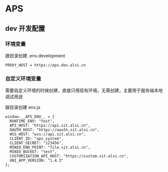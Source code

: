 # APS

## dev 开发配置

### 环境变量

跟目录创建 .env.development

```
PROXY_HOST = https://aps.dev.alsi.cn
```

### 自定义环境变量

需要自定义环境的时候创建，直接只用现有环境，无需创建，主要用于服务端本地调试用途

跟目录创建 env.js

```
window.__APS_ENV__ = {
  RUNTIME_ENV: "test",
  API_HOST: "https://api.sit.alsi.cn",
  OAUTH_HOST: "https://oauth.sit.alsi.cn",
  WSS_HOST: "wss://api.sit.alsi.cn",
  CLIENT_ID: "aps_system",
  CLIENT_SECRET: "123456",
  MINIO_END_POINT: "file.sit.alsi.cn",
  MINIO_BUCKET: "test",
  CUSTOMIZATION_API_HOST: "https://custom.sit.alsi.cn",
  UNI_APP_VERSION: "1.4.3"
};
```



